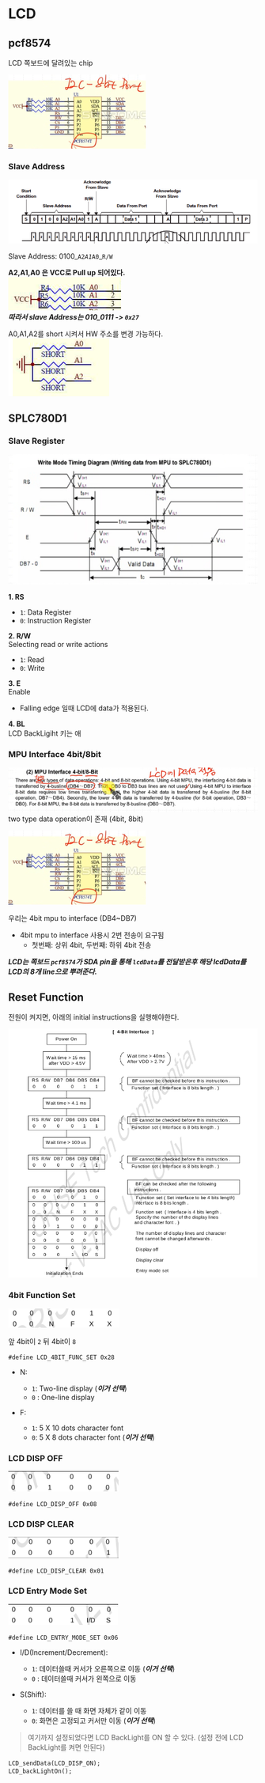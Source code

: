 # LCD
## pcf8574

LCD 쪽보드에 달려있는 chip

![](image.png)  



### Slave Address  

![alt text](image-1.png)

Slave Address: 0100_`A2`_`A1`_`A0`_`R/W`  

**A2,A1,A0 은 VCC로 Pull up 되어있다.**  
![](image-2.png)  
***따라서 slave Address는 010_0111 -> `0x27`***

A0,A1,A2를 short 시켜서 HW 주소를 변경 가능하다.  
![](image-3.png)

## SPLC780D1
### Slave Register
![](image-4.png)

**1. RS**
- `1`: Data Register
- `0`: Instruction Register

**2. R/W**  
Selecting read or write actions
- `1`: Read
- `0`: Write

**3. E**  
Enable
- Falling edge 일때 LCD에 data가 적용된다.

**4. BL**  
LCD BackLigiht 키는 애

### MPU Interface 4bit/8bit
![](image-5.png)
two type data operation이 존재 (4bit, 8bit)  

![](image-6.png)  

우리는 4bit mpu to interface (DB4~DB7)
- 4bit mpu to interface 사용시 2번 전송이 요구됨
    - 첫번째: 상위 4bit, 두번째: 하위 4bit 전송


***LCD는 쪽보드 `pcf8574`가 SDA pin을 통해 `lcdData`를 전달받은후 해당 lcdData를 LCD의 8개 line으로 뿌려준다.***




## Reset Function
전원이 켜지면, 아래의 initial instructions을 실행해야한다.

![](image-7.png)

### 4bit Function Set
![alt text](image-9.png)

앞 4bit이 `2` 뒤 4bit이 `8`

    #define LCD_4BIT_FUNC_SET 0x28

- N:
    - `1`: Two-line display (***이거 선택***)
    - `0` : One-line display

- F:
    - `1`: 5 X 10 dots character font
    - `0`: 5 X 8 dots character font (***이거 선택***)
 
### LCD DISP OFF

![](image-10.png)

    #define LCD_DISP_OFF 0x08

### LCD DISP CLEAR

![](image-11.png)

    #define LCD_DISP_CLEAR 0x01

### LCD Entry Mode Set

![](image-12.png)

    #define LCD_ENTRY_MODE_SET 0x06

- I/D(Increment/Decrement):
    - `1`: 데이터쓸때 커서가 오른쪽으로 이동 (***이거 선택***)
    - `0` : 데이터쓸때 커서가 왼쪽으로 이동

- S(Shift):
    - `1`: 데이터를 쓸 때 화면 자체가 같이 이동
    - `0`: 화면은 고정되고 커서만 이동 (***이거 선택***)


> 여기까지 설정되었다면 LCD BackLight를 ON 할 수 있다. (설정 전에 LCD BackLight를 켜면 안된다)

	LCD_sendData(LCD_DISP_ON);
    LCD_backLightOn();



